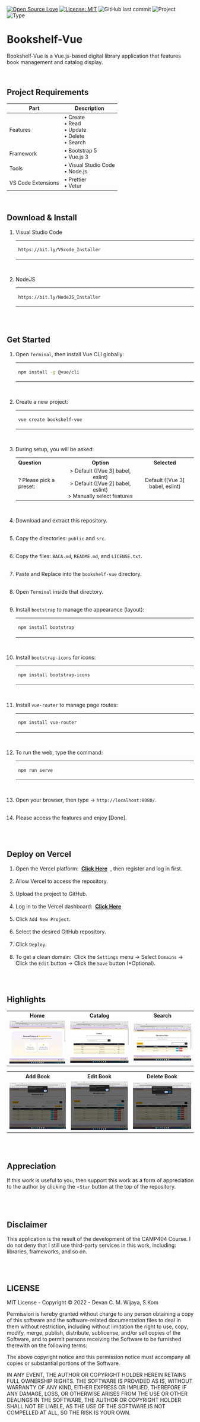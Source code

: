 [![Open Source Love](https://badges.frapsoft.com/os/v1/open-source.svg?style=flat)](https://github.com/ellerbrock/open-source-badges/)
[![License: MIT](https://img.shields.io/badge/License-MIT-blue.svg?logo=github&color=%23F7DF1E)](https://opensource.org/licenses/MIT)
![GitHub last commit](https://img.shields.io/github/last-commit/cakraawijaya/bookshelf-vue?logo=Codeforces&logoColor=white&color=%23F7DF1E)
![Project](https://img.shields.io/badge/Project-Website-light.svg?style=flat&logo=googlechrome&logoColor=white&color=%23F7DF1E)
![Type](https://img.shields.io/badge/Type-Course-light.svg?style=flat&logo=gitbook&logoColor=white&color=%23F7DF1E)

# Bookshelf-Vue
<p>Bookshelf-Vue is a Vue.js-based digital library application that features book management and catalog display.</p>

<br>

## Project Requirements
| Part | Description |
| --- | --- |
| Features | • Create<br>• Read<br>• Update<br>• Delete<br>• Search |
| Framework | • Bootstrap 5<br>• Vue.js 3 |
| Tools | • Visual Studio Code<br>• Node.js |
| VS Code Extensions | • Prettier<br>• Vetur |

<br>

## Download & Install
1. Visual Studio Code

   <table><tr><td width="810">
   
   ```
   https://bit.ly/VScode_Installer
   ```
   
   </td></tr></table><br>
   
2. NodeJS

   <table><tr><td width="810">
   
   ```
   https://bit.ly/NodeJS_Installer
   ```
   
   </td></tr></table>

<br><br>

## Get Started
1. Open ``` Terminal ```, then install Vue CLI globally:<br>
   <table><tr><td width="810">
      
   ```bash
   npm install -g @vue/cli
   ```
   
   </td></tr></table>
   <br>
2. Create a new project:<br>
   <table><tr><td width="810">
      
   ```bash
   vue create bookshelf-vue
   ```
   
   </td></tr></table>
   <br>
3. During setup, you will be asked:<br>
   <table>
      <tr>
         <th width="200">Question</th>
         <th align="center" width="350">Option</th>
         <th align="center" width="260">Selected</th>
      </tr>
      <tr>
         <td>? Please pick a preset:</td>
         <td align="center">> Default ([Vue 3] babel, eslint)<br>> Default ([Vue 2] babel, eslint)<br>> Manually select features</td>
         <td align="center">Default ([Vue 3] babel, eslint)</td>
      </tr>
   </table>
   <br>
4. Download and extract this repository.<br><br>
5. Copy the directories: ``` public ``` and ``` src ```.<br><br>
6. Copy the files: ``` BACA.md ```, ``` README.md ```, and ``` LICENSE.txt ```.<br><br>
7. Paste and Replace into the ``` bookshelf-vue ``` directory.<br><br>
8. Open ``` Terminal ``` inside that directory.<br><br>
9. Install ``` bootstrap ``` to manage the appearance (layout):<br>
   <table><tr><td width="810">
      
   ```bash
   npm install bootstrap
   ```
   
   </td></tr></table>
   <br>
10. Install ``` bootstrap-icons ``` for icons:<br>
    <table><tr><td width="810">
      
    ```bash
    npm install bootstrap-icons
    ```
   
    </td></tr></table>
    <br>
11. Install ``` vue-router ``` to manage page routes:<br>
    <table><tr><td width="810">
      
    ```bash
    npm install vue-router
    ```
   
    </td></tr></table>
    <br>
12. To run the web, type the command:<br>
    <table><tr><td width="810">
      
    ```bash
    npm run serve
    ```
   
    </td></tr></table>
    <br>
13. Open your browser, then type -> ``` http://localhost:8080/ ```.<br><br>
14. Please access the features and enjoy [Done].

<br><br>

## Deploy on Vercel
1. Open the Vercel platform:&nbsp;&nbsp;<strong><a href="https://vercel.com/new?utm_medium=default-template&filter=next.js&utm_source=create-next-app&utm_campaign=create-next-app-readme">Click Here</a></strong> &nbsp;, then register and log in first.<br><br>
2. Allow Vercel to access the repository.<br><br>
3. Upload the project to GitHub.<br><br>
4. Log in to the Vercel dashboard:&nbsp;&nbsp;<strong><a href="https://vercel.com/dashboard">Click Here</a></strong><br><br>
5. Click ``` Add New Project ```.<br><br>
6. Select the desired GitHub repository.<br><br>
7. Click ``` Deploy ```.<br><br>
8. To get a clean domain:&nbsp;&nbsp;Click the ``` Settings ``` menu -> Select ``` Domains ``` -> Click the ``` Edit ``` button -> Click the ``` Save ``` button (*Optional).

<br><br>

## Highlights
<table>
<tr>
<th width="280">Home</th>
<th width="280">Catalog</th>
<th width="280">Search</th>
</tr>
<tr>
<td><img src="documentation/Home.jpg" alt="home"></td>
<td><img src="documentation/Catalog.jpg" alt="catalog"></td>
<td><img src="documentation/Search.jpg" alt="search"></td>
</tr>
</table>
<table>
<tr>
<th width="280">Add Book</th>
<th width="280">Edit Book</th>
<th width="280">Delete Book</th>
</tr>
<tr>
<td><img src="documentation/Add Book.jpg" alt="add-book"></td>
<td><img src="documentation/Edit Book.jpg" alt="edit-book"></td>
<td><img src="documentation/Delete Book.jpg" alt="delete-book"></td>
</tr>
</table>

<br><br>

## Appreciation
If this work is useful to you, then support this work as a form of appreciation to the author by clicking the ``` ⭐Star ``` button at the top of the repository.

<br><br>

## Disclaimer
This application is the result of the development of the CAMP404 Course. I do not deny that I still use third-party services in this work, including: libraries, frameworks, and so on.

<br><br>

## LICENSE
MIT License - Copyright © 2022 - Devan C. M. Wijaya, S.Kom

Permission is hereby granted without charge to any person obtaining a copy of this software and the software-related documentation files to deal in them without restriction, including without limitation the right to use, copy, modify, merge, publish, distribute, sublicense, and/or sell copies of the Software, and to permit persons receiving the Software to be furnished therewith on the following terms:

The above copyright notice and this permission notice must accompany all copies or substantial portions of the Software.

IN ANY EVENT, THE AUTHOR OR COPYRIGHT HOLDER HEREIN RETAINS FULL OWNERSHIP RIGHTS. THE SOFTWARE IS PROVIDED AS IS, WITHOUT WARRANTY OF ANY KIND, EITHER EXPRESS OR IMPLIED, THEREFORE IF ANY DAMAGE, LOSS, OR OTHERWISE ARISES FROM THE USE OR OTHER DEALINGS IN THE SOFTWARE, THE AUTHOR OR COPYRIGHT HOLDER SHALL NOT BE LIABLE, AS THE USE OF THE SOFTWARE IS NOT COMPELLED AT ALL, SO THE RISK IS YOUR OWN.
